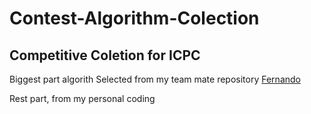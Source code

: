 # Contest-Algorithm-Colection
<h2>Competitive Coletion for ICPC</h2>

Biggest part algorith Selected from my team mate repository
<a href='https://github.com/fernandoBRS?tab=repositories'>Fernando</a>

Rest part, from my personal coding
